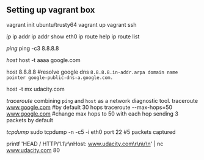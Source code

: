 ## Setting up vagrant box

vagrant init ubuntu/trusty64
vagrant up
vagrant ssh

*ip*
ip addr
ip addr show eth0
ip route help
ip route list

*ping*
ping -c3 8.8.8.8

*host*
host -t aaaa google.com 

host 8.8.8.8 #resolve google dns
`8.8.8.8.in-addr.arpa domain name pointer google-public-dns-a.google.com.`

host -t mx udacity.com

*traceroute*
combining `ping` and `host` as a network diagnostic tool.
traceroute www.google.com #by default 30 hops
traceroute --max-hops=50 www.google.com #change max hops to 50 with each hop sending 3 packets by default

*tcpdump*
sudo tcpdump -n -c5 -i eth0 port 22 #5 packets captured

printf 'HEAD / HTTP/1.1\r\nHost: www.udacity.com\r\n\r\n' | nc www.udacity.com 80

